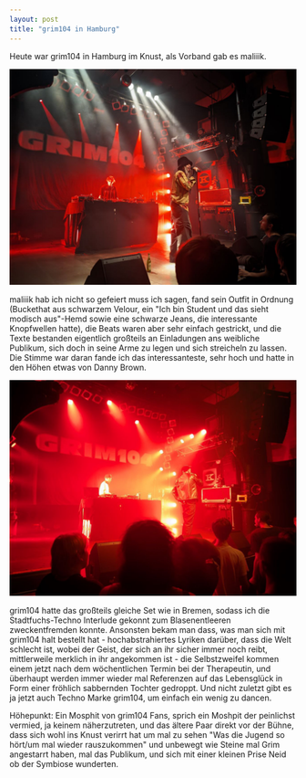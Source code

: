 ```yaml
---
layout: post
title: "grim104 in Hamburg"
---
```


Heute war grim104 in Hamburg im Knust, als Vorband gab es maliiik.

![maliiik](/images/2024-09-28-grim104/maliiik.jpg)

maliiik hab ich nicht so gefeiert muss ich sagen, fand sein Outfit in Ordnung (Buckethat aus schwarzem Velour, ein "Ich bin Student und das sieht modisch aus"-Hemd sowie eine schwarze Jeans, die interessante Knopfwellen hatte), die Beats waren aber sehr einfach gestrickt, und die Texte bestanden eigentlich großteils an Einladungen ans weibliche Publikum, sich doch in seine Arme zu legen und sich streicheln zu lassen. Die Stimme war daran fande ich das interessanteste, sehr hoch und hatte in den Höhen etwas von Danny Brown.

![grim104](/images/2024-09-28-grim104/grim104.jpg)

grim104 hatte das großteils gleiche Set wie in Bremen, sodass ich die Stadtfuchs-Techno Interlude gekonnt zum Blasenentleeren zweckentfremden konnte. Ansonsten bekam man dass, was man sich mit grim104 halt bestellt hat - hochabstrahiertes Lyriken darüber, dass die Welt schlecht ist, wobei der Geist, der sich an ihr sicher immer noch reibt, mittlerweile merklich in ihr angekommen ist - die Selbstzweifel kommen einem jetzt nach dem wöchentlichen Termin bei der Therapeutin, und überhaupt werden immer wieder mal Referenzen auf das Lebensglück in Form einer fröhlich sabbernden Tochter gedroppt. Und nicht zuletzt gibt es ja jetzt auch Techno Marke grim104, um einfach ein wenig zu dancen.

Höhepunkt: Ein Mosphit von grim104 Fans, sprich ein Moshpit der peinlichst vermied, ja keinem näherzutreten, und das ältere Paar direkt vor der Bühne, dass sich wohl ins Knust verirrt hat um mal zu sehen "Was die Jugend so hört/um mal wieder rauszukommen" und unbewegt wie Steine mal Grim angestarrt haben, mal das Publikum, und sich mit einer kleinen Prise Neid ob der Symbiose wunderten.